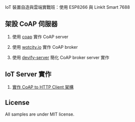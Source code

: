 
IoT 裝置自造與雲端實戰班：使用 ESP8266 與 LinkIt Smart 7688

## 架設 CoAP 伺服器

1. 使用 [coap](https://www.npmjs.com/package/coap) 實作 CoAP server

2. 使用 [wotcity.io](https://www.npmjs.com/package/wotcity.io) 實作 CoAP broker

3. 使用 [devify-server](https://github.com/DevifyPlatform/devify-server) 簡化 CoAP broker server 實作
 
## IoT Server 實作

1. [實作 CoAP to HTTP Client 架構](server/coap-to-httpClient.js)

## License

All samples are under MIT license.
